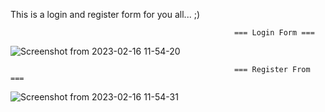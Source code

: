 This is a login and register form for you all... ;)

                                                      === Login Form ===
![Screenshot from 2023-02-16 11-54-20](https://user-images.githubusercontent.com/85662790/219272396-8756bad5-795b-4f4d-9bcc-77d2520fd8ae.png)


                                                      === Register From ===
  
  ![Screenshot from 2023-02-16 11-54-31](https://user-images.githubusercontent.com/85662790/219272409-29da0819-b339-4b8e-9513-8b7c4c6c5e6c.png)
